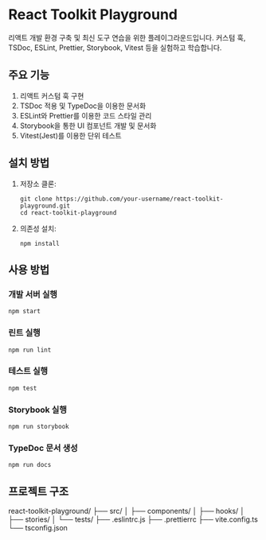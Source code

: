 # React Toolkit Playground

리액트 개발 환경 구축 및 최신 도구 연습을 위한 플레이그라운드입니다. 커스텀 훅, TSDoc, ESLint, Prettier, Storybook, Vitest 등을 실험하고 학습합니다.

## 주요 기능

1. 리액트 커스텀 훅 구현
2. TSDoc 적용 및 TypeDoc을 이용한 문서화
3. ESLint와 Prettier를 이용한 코드 스타일 관리
4. Storybook을 통한 UI 컴포넌트 개발 및 문서화
5. Vitest(Jest)를 이용한 단위 테스트

## 설치 방법

1. 저장소 클론:
   ```
   git clone https://github.com/your-username/react-toolkit-playground.git
   cd react-toolkit-playground
   ```

2. 의존성 설치:
   ```
   npm install
   ```

## 사용 방법

### 개발 서버 실행
```
npm start
```

### 린트 실행
```
npm run lint
```

### 테스트 실행
```
npm test
```

### Storybook 실행
```
npm run storybook
```

### TypeDoc 문서 생성
```
npm run docs
```

## 프로젝트 구조

react-toolkit-playground/
├── src/
│   ├── components/
│   ├── hooks/
│   ├── stories/
│   └── tests/
├── .eslintrc.js
├── .prettierrc
├── vite.config.ts
└── tsconfig.json